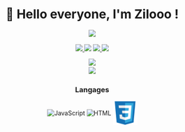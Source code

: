 <h1 align="center"> 🦅 Hello everyone, I'm Zilooo !</h1>

<p align="center">
<img src="https://media.discordapp.net/attachments/813341662545313832/813343404507267092/pokemon_pixel.gif">
 <p align="center">
    <a href="https://discordapp.com/users/526877994019586060" target"blank_"><img src="https://img.shields.io/badge/Discord-111111?style=for-the-badge&logo=discord&logoColor=white" target="_blank">  </a> 
    <a href="https://open.spotify.com/user/6kysx2dj4u400aghp5uda7hjx" target"blank_"><img src="https://img.shields.io/badge/Spotify%20-111111.svg?&style=for-the-badge&logo=spotify&logoColor=white"></a>
    <a href="https://www.youtube.com/channel/UC9q8ZRYgkjBY6AbYLhKa8jA" target"blank_"><img src="https://img.shields.io/badge/YouTube-111111?style=for-the-badge&logo=youtube&logoColor=white" target="_blank">
    <a href="https://github.com/Ziloooo" target"blank_"><img src="https://img.shields.io/badge/GitHub%20-111111.svg?&style=for-the-badge&logo=github&logoColor=white"></a>
</p>


  <div align="center">
  <a href="https://discord.com/users/526877994019586060" target="_blank">
  <img src="https://lanyard-profile-readme.vercel.app/api/526877994019586060?bg=111111"> 
   <div align="center">
     <a href="https://github.com/ziloooo/">
        <img src="https://github-readme-streak-stats.herokuapp.com?user=ziloooo&hide_border=true&background=111111&currStreakLabel=FFFFFF&sideLabels=FFFFFF&currStreakNum=FFFFFF&dates=FFFFFF&sideNums=FFFFFF&fire=FFFFFF&ring=FFFFFF&stroke=FFFFFFFF)](https://git.io/streak-stats" />
  </a>
  </a> 
  </a> 
  </p>
    <h3> Langages </h3>
    <img align="center" alt="JavaScript" height="55" width="55" src="https://cdn.jsdelivr.net/gh/devicons/devicon/icons/javascript/javascript-plain.svg">
    <img align="center" alt="HTML" height="55" width="55" src="https://cdn.jsdelivr.net/gh/devicons/devicon/icons/html5/html5-plain-wordmark.svg">
    <img align="center" alt="CSS" height="55" width="55" src="https://raw.githubusercontent.com/devicons/devicon/master/icons/css3/css3-original.svg">  

  </div>
  
